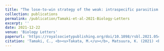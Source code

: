 ```yaml
---
title: "The lose-to-win strategy of the weak: intraspecific parasitism via egg abduction in a termite"
collection: publications
permalink: /publication/Tamaki-et-al-2021-Biology-Letters
excerpt: ''
date: 2021-12-22
venue: 'Biology Letters'
paperurl: 'https://royalsocietypublishing.org/doi/10.1098/rsbl.2021.0540'
citation: 'Tamaki, C., <b><u>Takata, M.</u></b>, Matsuura, K. (2021) <b><i>Biology Letters</i></b> 17: 20210540.'
---
```


<!-- 論文の要約・解説など入れたければここ打つ -->
